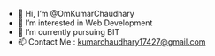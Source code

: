 - 👋 Hi, I’m @OmKumarChaudhary
- 👀 I’m interested in Web Development
- 🌱 I’m currently pursuing BIT
- 📫 Contact Me : kumarchaudhary17427@gmail.com

<!---
OmKumarr/OmKumarr is a ✨ special ✨ repository because its `README.md` (this file) appears on your GitHub profile.
You can click the Preview link to take a look at your changes.
--->
